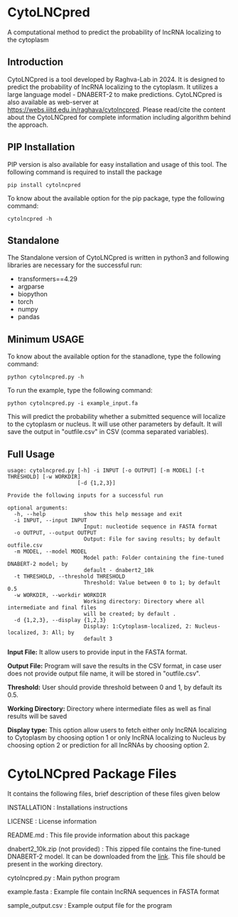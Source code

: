 # **CytoLNCpred**
A computational method to predict the probability of lncRNA localizing to the cytoplasm
## Introduction
CytoLNCpred is a tool developed by Raghva-Lab in 2024. It is designed to predict the probability of lncRNA localizing to the cytoplasm. It utilizes a large language model - DNABERT-2 to make predictions. CytoLNCpred is also available as web-server at https://webs.iiitd.edu.in/raghava/cytolncpred. Please read/cite the content about the CytoLNCpred for complete information including algorithm behind the approach.

## PIP Installation
PIP version is also available for easy installation and usage of this tool. The following command is required to install the package 
```
pip install cytolncpred
```
To know about the available option for the pip package, type the following command:
```
cytolncpred -h
```
## Standalone
The Standalone version of CytoLNCpred is written in python3 and following libraries are necessary for the successful run:

- transformers==4.29
- argparse
- biopython
- torch
- numpy
- pandas

## Minimum USAGE
To know about the available option for the stanadlone, type the following command:
```
python cytolncpred.py -h
```
To run the example, type the following command:
```
python cytolncpred.py -i example_input.fa
```
This will predict the probability whether a submitted sequence will localize to the cytoplasm or nucleus. It will use other parameters by default. It will save the output in "outfile.csv" in CSV (comma separated variables).

## Full Usage
```
usage: cytolncpred.py [-h] -i INPUT [-o OUTPUT] [-m MODEL] [-t THRESHOLD] [-w WORKDIR]
                      [-d {1,2,3}]

```
```
Provide the following inputs for a successful run

optional arguments:
  -h, --help            show this help message and exit
  -i INPUT, --input INPUT
                        Input: nucleotide sequence in FASTA format
  -o OUTPUT, --output OUTPUT
                        Output: File for saving results; by default outfile.csv
  -m MODEL, --model MODEL
                        Model path: Folder containing the fine-tuned DNABERT-2 model; by
                        default - dnabert2_10k
  -t THRESHOLD, --threshold THRESHOLD
                        Threshold: Value between 0 to 1; by default 0.5
  -w WORKDIR, --workdir WORKDIR
                        Working directory: Directory where all intermediate and final files
                        will be created; by default .
  -d {1,2,3}, --display {1,2,3}
                        Display: 1:Cytoplasm-localized, 2: Nucleus-localized, 3: All; by
                        default 3
```

**Input File:** It allow users to provide input in the FASTA format.

**Output File:** Program will save the results in the CSV format, in case user does not provide output file name, it will be stored in "outfile.csv".

**Threshold:** User should provide threshold between 0 and 1, by default its 0.5.

**Working Directory:** Directory where intermediate files as well as final results will be saved

**Display type:** This option allow users to fetch either only lncRNA localizing to Cytoplasm by choosing option 1 or only lncRNA localizing to Nucleus by choosing option 2  or prediction for all lncRNAs by choosing option 2.

CytoLNCpred Package Files
=======================
It contains the following files, brief description of these files given below

INSTALLATION			: Installations instructions

LICENSE				: License information

README.md			: This file provide information about this package

dnabert2_10k.zip (not provided)			: This zipped file contains the fine-tuned DNABERT-2 model. It can be downloaded from the [link](https://webs.iiitd.edu.in/raghava/cytolncpred/downloads/dnabert2_10k.zip). This file should be present in the working directory. 

cytolncpred.py                  : Main python program

example.fasta	                : Example file contain lncRNA sequences in FASTA format

sample_output.csv		: Example output file for the program
